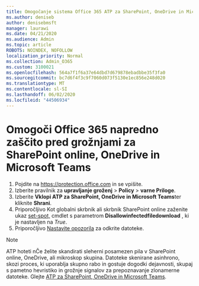 ```yaml
---
title: Omogočanje sistema Office 365 ATP za SharePoint, OneDrive in Microsoft Teams
ms.author: deniseb
author: denisebmsft
manager: laurawi
ms.date: 04/21/2020
ms.audience: Admin
ms.topic: article
ROBOTS: NOINDEX, NOFOLLOW
localization_priority: Normal
ms.collection: Admin_O365
ms.custom: 3100021
ms.openlocfilehash: 564a7f1f6a37e64dbd7d679878ebadbbe35f3fa0
ms.sourcegitcommit: bc7d6f4f3c9f7060d073f5130e1ec856e248d020
ms.translationtype: MT
ms.contentlocale: sl-SI
ms.lasthandoff: 06/02/2020
ms.locfileid: "44506934"
---
```

# <a name="enable-office-365-advanced-threat-protection-for-sharepoint-online-onedrive-and-microsoft-teams"></a>Omogoči Office 365 napredno zaščito pred grožnjami za SharePoint online, OneDrive in Microsoft Teams

1. Pojdite na https://protection.office.com in se vpišite.
2. Izberite pravilnik za **upravljanje groženj**  >  **Policy**  >  **varne Priloge**.
3. Izberite **Vklopi ATP za SharePoint, OneDrive in Microsoft Teams**ter kliknite **Shrani**.
4. Priporočljivo Kot globalni skrbnik ali skrbnik SharePoint online zaženite ukaz [set-spot,](https://docs.microsoft.com/powershell/module/sharepoint-online/Set-SPOTenant?view=sharepoint-ps) cmdlet s parametrom **Disallowinfectedfiledownload** , ki je nastavljen na *True*.
5. Priporočljivo [Nastavite opozorila](https://docs.microsoft.com/microsoft-365/security/office-365-security/turn-on-atp-for-spo-odb-and-teams#set-up-alerts-for-detected-files) za odkrite datoteke.

> [!NOTE]
> ATP hoteti nČe želite skandirati sleherni posamezen pila v SharePoint online, OneDrive, ali mikroskop skupina. Datoteke skenirane asinhrono, skozi proces, ki uporablja skupno rabo in gostuje dogodki dejavnosti, skupaj s pametno hevristiko in grožnje signalov za prepoznavanje zlonamerne datoteke. Glejte [ATP za SharePoint, OneDrive in Microsoft Teams](https://docs.microsoft.com/microsoft-365/security/office-365-security/atp-for-spo-odb-and-teams).